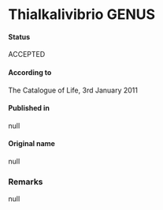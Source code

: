 # Thialkalivibrio GENUS

#### Status
ACCEPTED

#### According to
The Catalogue of Life, 3rd January 2011

#### Published in
null

#### Original name
null

### Remarks
null